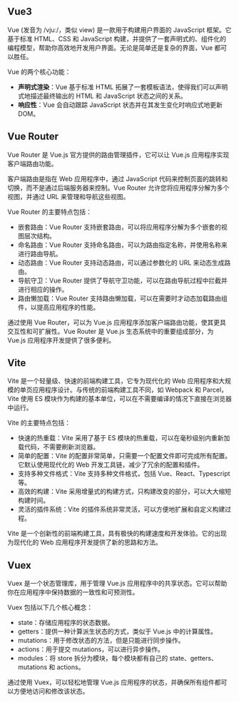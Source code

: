 ## Vue3

Vue (发音为 /vjuː/，类似 view) 是一款用于构建用户界面的 JavaScript 框架。它基于标准 HTML、CSS 和 JavaScript 构建，并提供了一套声明式的、组件化的编程模型，帮助你高效地开发用户界面。无论是简单还是复杂的界面，Vue 都可以胜任。

Vue 的两个核心功能：

- **声明式渲染**：Vue 基于标准 HTML 拓展了一套模板语法，使得我们可以声明式地描述最终输出的 HTML 和 JavaScript 状态之间的关系。
- **响应性**：Vue 会自动跟踪 JavaScript 状态并在其发生变化时响应式地更新 DOM。

## Vue Router

Vue Router 是 Vue.js 官方提供的路由管理插件，它可以让 Vue.js 应用程序实现客户端路由功能。

客户端路由是指在 Web 应用程序中，通过 JavaScript 代码来控制页面的跳转和切换，而不是通过后端服务器来控制。Vue Router 允许您将应用程序分解为多个视图，并通过 URL 来管理和导航这些视图。

Vue Router 的主要特点包括：

- 嵌套路由：Vue Router 支持嵌套路由，可以将应用程序分解为多个嵌套的视图层次结构。
- 命名路由：Vue Router 支持命名路由，可以为路由指定名称，并使用名称来进行路由导航。
- 动态路由：Vue Router 支持动态路由，可以通过参数化的 URL 来动态生成路由。
- 导航守卫：Vue Router 提供了导航守卫功能，可以在路由导航过程中拦截并进行相应的操作。
- 路由懒加载：Vue Router 支持路由懒加载，可以在需要时才动态加载路由组件，以提高应用程序的性能。

通过使用 Vue Router，可以为 Vue.js 应用程序添加客户端路由功能，使其更具交互性和可扩展性。Vue Router 是 Vue.js 生态系统中的重要组成部分，为 Vue.js 应用程序开发提供了很多便利。

## Vite

Vite 是一个轻量级、快速的前端构建工具，它专为现代化的 Web 应用程序和大规模的单页应用程序设计。与传统的前端构建工具不同，如 Webpack 和 Parcel，Vite 使用 ES 模块作为构建的基本单位，可以在不需要编译的情况下直接在浏览器中运行。

Vite 的主要特点包括：

- 快速的热重载：Vite 采用了基于 ES 模块的热重载，可以在毫秒级别内重新加载代码，不需要刷新浏览器。
- 简单的配置：Vite 的配置非常简单，只需要一个配置文件即可完成所有配置。它默认使用现代化的 Web 开发工具链，减少了冗余的配置和插件。
- 支持多种文件格式：Vite 支持多种文件格式，包括 Vue、React、Typescript 等。
- 高效的构建：Vite 采用增量式的构建方式，只构建改变的部分，可以大大缩短构建时间。
- 灵活的插件系统：Vite 的插件系统非常灵活，可以方便地扩展和自定义构建过程。

Vite 是一个创新性的前端构建工具，具有极快的构建速度和开发体验。它的出现为现代化的 Web 应用程序开发提供了新的思路和方法。

## Vuex

Vuex 是一个状态管理库，用于管理 Vue.js 应用程序中的共享状态。它可以帮助你在应用程序中保持数据的一致性和可预测性。

Vuex 包括以下几个核心概念：

- state：存储应用程序的状态数据。
- getters：提供一种计算派生状态的方式，类似于 Vue.js 中的计算属性。
- mutations：用于修改状态的方法，但是只能进行同步操作。
- actions：用于提交 mutations，可以进行异步操作。
- modules：将 store 拆分为模块，每个模块都有自己的 state、getters、mutations 和 actions。

通过使用 Vuex，可以轻松地管理 Vue.js 应用程序的状态，并确保所有组件都可以方便地访问和修改该状态。
